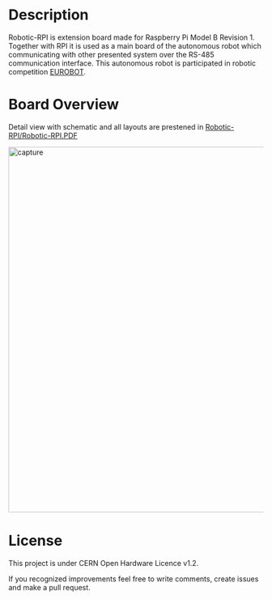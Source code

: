 # Description

Robotic-RPI is extension board made for Raspberry Pi Model B Revision 1. Together with RPI it is used as a main board of the autonomous robot which communicating with other presented system over the RS-485 communication interface. This autonomous robot is participated in robotic competition [EUROBOT](http://www.eurobot.org/).

# Board Overview
Detail view with schematic and all layouts are prestened in [Robotic-RPI/Robotic-RPI.PDF](https://github.com/srdjanStankovic/Robotic-RPI/blob/master/Robotic-RPI/Robotic-RPI.PDF)

<img width="722" alt="capture" src="https://user-images.githubusercontent.com/8199494/51586227-acaa6f80-1edc-11e9-9af9-545e196c0b15.PNG">

# License
This project is under CERN Open Hardware Licence v1.2.

If you recognized improvements feel free to write comments, create issues and make a pull request.
